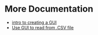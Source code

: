 # More Documentation

* [intro to creating a GUI](https://github.com/herereadthis/lutra/blob/master/rpi_org_projects/01_gui_test.py)
* [Use GUI to read from .CSV file](https://github.com/herereadthis/lutra/blob/master/rpi_org_projects/01_csv_read_write.py)